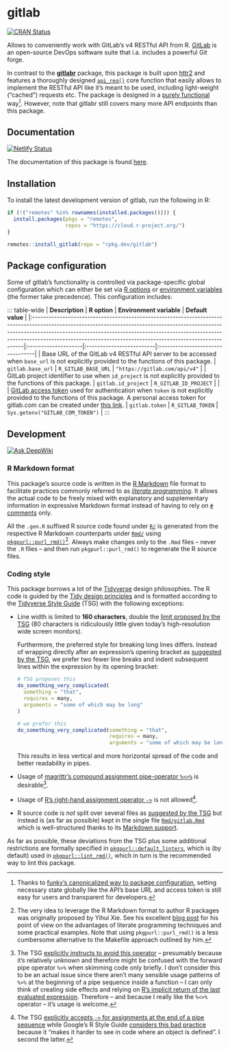 # gitlab

<a href="https://cran.r-project.org/package=gitlab" class="pkgdown-release"><img src="https://r-pkg.org/badges/version/gitlab" alt="CRAN Status" /></a>

Allows to conveniently work with GitLab’s v4 RESTful API from R. [GitLab](https://gitlab.com) is an open-source DevOps software suite that i.a. includes a powerful Git forge.

In contrast to the [**gitlabr**](https://thinkr-open.github.io/gitlabr/) package, this package is built upon [httr2](https://httr2.r-lib.org/) and features a thoroughly designed [`api_req()`](https://gitlab.rpkg.dev/reference/api_req) core function that easily allows to implement the RESTful API like it’s meant to be used, including light-weight (“cached”) requests etc. The package is designed in a [purely functional](https://en.wikipedia.org/wiki/Purely_functional_programming) way[^1]. However, note that gitlabr still covers many more API endpoints than this package.

## Documentation

[![Netlify Status](https://api.netlify.com/api/v1/badges/3a09179f-b2d1-4860-bc1d-318a9fb48d1c/deploy-status)](https://app.netlify.com/sites/gitlab-rpkg-dev/deploys)

The documentation of this package is found [here](https://gitlab.rpkg.dev).

## Installation

To install the latest development version of gitlab, run the following in R:

``` r
if (!("remotes" %in% rownames(installed.packages()))) {
  install.packages(pkgs = "remotes",
                   repos = "https://cloud.r-project.org/")
}

remotes::install_gitlab(repo = "rpkg.dev/gitlab")
```

## Package configuration

Some of gitlab’s functionality is controlled via package-specific global configuration which can either be set via [R options](https://rdrr.io/r/base/options.html) or [environment variables](https://en.wikipedia.org/wiki/Environment_variable) (the former take precedence). This configuration includes:

::: table-wide
| **Description**                                                                                                                                                                                                                                                                                                      | **R option**        | **Environment variable** | **Default value**                |
|:---------------------------------------------------------------------------------------------------------------------------------------------------------------------------------------------------------------------------------------------------------------------------------------------------------------------|:--------------------|:-------------------------|:---------------------------------|
| Base URL of the GitLab v4 RESTful API server to be accessed when `base_url` is not explicitly provided to the functions of this package.                                                                                                                                                                             | `gitlab.base_url`   | `R_GITLAB_BASE_URL`      | `"https://gitlab.com/api/v4"`    |
| GitLab project identifier to use when `id_project` is not explicitly provided to the functions of this package.                                                                                                                                                                                                      | `gitlab.id_project` | `R_GITLAB_ID_PROJECT`    |                                  |
| [GitLab access token](https://docs.gitlab.com/ee/api/rest/authentication.html) used for authentication when `token` is not explicitly provided to the functions of this package. A personal access token for gitlab.com can be created under [this link](https://gitlab.com/-/user_settings/personal_access_tokens). | `gitlab.token`      | `R_GITLAB_TOKEN`         | `Sys.getenv("GITLAB_COM_TOKEN")` |
:::

## Development

[![Ask DeepWiki](https://deepwiki.com/badge.svg)](https://deepwiki.com/rpkg-dev/gitlab)

### R Markdown format

This package’s source code is written in the [R Markdown](https://rmarkdown.rstudio.com/) file format to facilitate practices commonly referred to as [*literate programming*](https://en.wikipedia.org/wiki/Literate_programming). It allows the actual code to be freely mixed with explanatory and supplementary information in expressive Markdown format instead of having to rely on [`#` comments](https://rstudio.github.io/r-manuals/r-lang/Parser.html#comments) only.

All the `.gen.R` suffixed R source code found under [`R/`](https://gitlab.com/rpkg.dev/gitlab/-/tree/main/R/) is generated from the respective R Markdown counterparts under [`Rmd/`](https://gitlab.com/rpkg.dev/gitlab/-/tree/main/Rmd/) using [`pkgpurl::purl_rmd()`](https://pkgpurl.rpkg.dev/dev/reference/purl_rmd.html)[^2]. Always make changes only to the `.Rmd` files – never the `.R` files – and then run `pkgpurl::purl_rmd()` to regenerate the R source files.

### Coding style

This package borrows a lot of the [Tidyverse](https://www.tidyverse.org/) design philosophies. The R code is guided by the [Tidy design principles](https://design.tidyverse.org/) and is formatted according to the [Tidyverse Style Guide](https://style.tidyverse.org/) (TSG) with the following exceptions:

- Line width is limited to **160 characters**, double the [limit proposed by the TSG](https://style.tidyverse.org/syntax.html#long-lines) (80 characters is ridiculously little given today’s high-resolution wide screen monitors).

  Furthermore, the preferred style for breaking long lines differs. Instead of wrapping directly after an expression’s opening bracket as [suggested by the TSG](https://style.tidyverse.org/syntax.html#long-lines), we prefer two fewer line breaks and indent subsequent lines within the expression by its opening bracket:

  ``` r
  # TSG proposes this
  do_something_very_complicated(
    something = "that",
    requires = many,
    arguments = "some of which may be long"
  )

  # we prefer this
  do_something_very_complicated(something = "that",
                                requires = many,
                                arguments = "some of which may be long")
  ```

  This results in less vertical and more horizontal spread of the code and better readability in pipes.

- Usage of [magrittr’s compound assignment pipe-operator `%<>%`](https://magrittr.tidyverse.org/reference/compound.html) is desirable[^3].

- Usage of [R’s right-hand assignment operator `->`](https://rdrr.io/r/base/assignOps.html) is not allowed[^4].

- R source code is *not* split over several files as [suggested by the TSG](https://style.tidyverse.org/package-files.html) but instead is (as far as possible) kept in the single file [`Rmd/gitlab.Rmd`](https://gitlab.com/rpkg.dev/gitlab/-/tree/main/Rmd/gitlab.Rmd) which is well-structured thanks to its [Markdown support](#r-markdown-format).

As far as possible, these deviations from the TSG plus some additional restrictions are formally specified in [`pkgpurl::default_linters`](https://pkgpurl.rpkg.dev/reference/default_linters), which is (by default) used in [`pkgpurl::lint_rmd()`](https://pkgpurl.rpkg.dev/reference/lint_rmd), which in turn is the recommended way to lint this package.

[^1]: Thanks to [funky’s canonicalized way to package configuration](https://funky.rpkg.dev/), setting necessary state globally like the API’s base URL and access token is still easy for users and transparent for developers.

[^2]: The very idea to leverage the R Markdown format to author R packages was originally proposed by Yihui Xie. See his excellent [blog post](https://yihui.org/rlp/) for his point of view on the advantages of literate programming techniques and some practical examples. Note that using `pkgpurl::purl_rmd()` is a less cumbersome alternative to the Makefile approach outlined by him.

[^3]: The TSG [explicitly instructs to avoid this operator](https://style.tidyverse.org/pipes.html#assignment-2) – presumably because it’s relatively unknown and therefore might be confused with the forward pipe operator `%>%` when skimming code only briefly. I don’t consider this to be an actual issue since there aren’t many sensible usage patterns of `%>%` at the beginning of a pipe sequence inside a function – I can only think of creating side effects and relying on [R’s implicit return of the last evaluated expression](https://rdrr.io/r/base/function.html). Therefore – and because I really like the `%<>%` operator – it’s usage is welcome.

[^4]: The TSG [explicitly accepts `->` for assignments at the end of a pipe sequence](https://style.tidyverse.org/pipes.html#assignment-2) while Google’s R Style Guide [considers this bad practice](https://google.github.io/styleguide/Rguide.html#right-hand-assignment) because it “makes it harder to see in code where an object is defined”. I second the latter.
